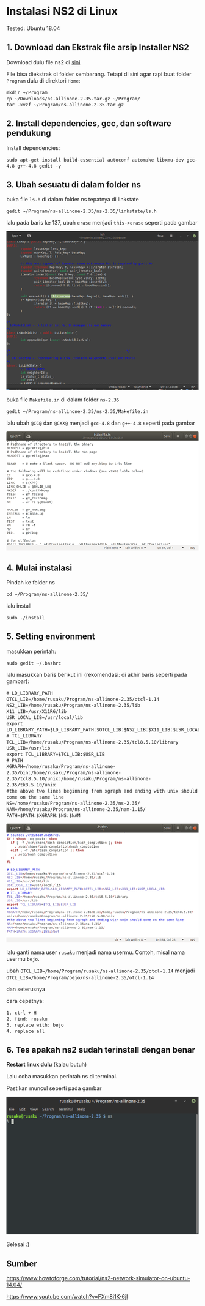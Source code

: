 # Instalasi NS2 di Linux

Tested: Ubuntu 18.04

## 1. Download dan Ekstrak file arsip Installer NS2
Download dulu file ns2 di [sini](http://sourceforge.net/projects/nsnam/files/latest/download)

File bisa diekstrak di folder sembarang. Tetapi di sini agar rapi buat folder `Program` dulu di direktori `Home`:
	
	mkdir ~/Program
	cp ~/Downloads/ns-allinone-2.35.tar.gz ~/Program/	
	tar -xvzf ~/Program/ns-allinone-2.35.tar.gz

## 2. Install dependencies, gcc, dan software pendukung
Install dependencies:
	
	sudo apt-get install build-essential autoconf automake libxmu-dev gcc-4.8 g++-4.8 gedit -y


## 3. Ubah sesuatu di dalam folder ns
buka file `ls.h` di dalam folder ns tepatnya di linkstate

	gedit ~/Program/ns-allinone-2.35/ns-2.35/linkstate/ls.h
lalu pada baris ke 137, ubah `erase` menjadi `this->erase` seperti pada gambar

![](img/ls.h.png)

buka file `Makefile.in` di dalam folder `ns-2.35`

	gedit ~/Program/ns-allinone-2.35/ns-2.35/Makefile.in
lalu ubah `@CC@` dan `@CXX@` menjadi `gcc-4.8` dan `g++-4.8` seperti pada gambar

![](img/Makefile.in.png)


## 4. Mulai instalasi
Pindah ke folder ns

	cd ~/Program/ns-allinone-2.35/
lalu install

	sudo ./install

## 5. Setting environment
masukkan perintah:

	sudo gedit ~/.bashrc
lalu masukkan baris berikut ini (rekomendasi: di akhir baris seperti pada gambar):

	# LD_LIBRARY_PATH
	OTCL_LIB=/home/rusaku/Program/ns-allinone-2.35/otcl-1.14
	NS2_LIB=/home/rusaku/Program/ns-allinone-2.35/lib
	X11_LIB=/usr/X11R6/lib
	USR_LOCAL_LIB=/usr/local/lib
	export LD_LIBRARY_PATH=$LD_LIBRARY_PATH:$OTCL_LIB:$NS2_LIB:$X11_LIB:$USR_LOCAL_LIB
	# TCL_LIBRARY
	TCL_LIB=/home/rusaku/Program/ns-allinone-2.35/tcl8.5.10/library
	USR_LIB=/usr/lib
	export TCL_LIBRARY=$TCL_LIB:$USR_LIB
	# PATH
	XGRAPH=/home/rusaku/Program/ns-allinone-2.35/bin:/home/rusaku/Program/ns-allinone-2.35/tcl8.5.10/unix:/home/rusaku/Program/ns-allinone-2.35/tk8.5.10/unix
	#the above two lines beginning from xgraph and ending with unix should come on the same line
	NS=/home/rusaku/Program/ns-allinone-2.35/ns-2.35/ 
	NAM=/home/rusaku/Program/ns-allinone-2.35/nam-1.15/ 
	PATH=$PATH:$XGRAPH:$NS:$NAM

![](img/bashrc.png)

lalu ganti nama user `rusaku` menjadi nama usermu. Contoh, misal nama usermu `bejo`.

ubah `OTCL_LIB=/home/Program/rusaku/ns-allinone-2.35/otcl-1.14` menjadi `OTCL_LIB=/home/Program/bejo/ns-allinone-2.35/otcl-1.14`

dan seterusnya

cara cepatnya:

	1. ctrl + H
	2. find: rusaku
	3. replace with: bejo
	4. replace all

## 6. Tes apakah ns2 sudah terinstall dengan benar

**Restart linux dulu** (kalau butuh)

Lalu coba masukkan perintah ns di terminal.

Pastikan muncul seperti pada gambar

![](img/ns-test.png)

Selesai :)

## Sumber
https://www.howtoforge.com/tutorial/ns2-network-simulator-on-ubuntu-14.04/

https://www.youtube.com/watch?v=FXm8i1K-6jI